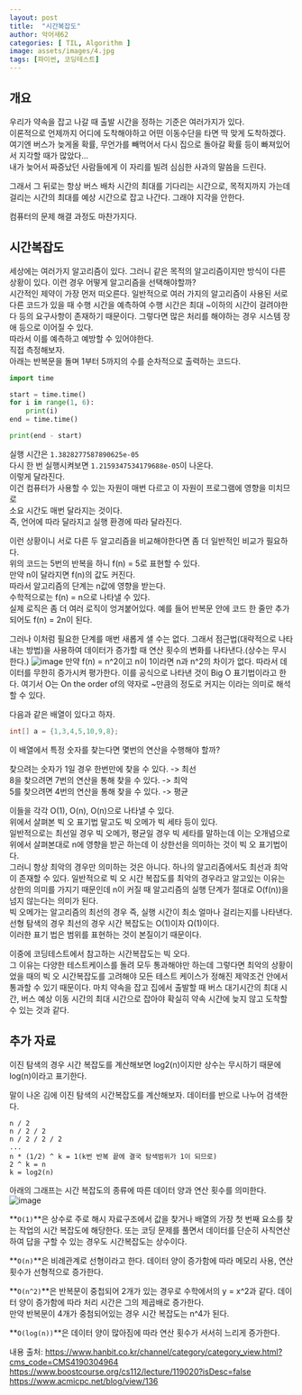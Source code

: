 ```yaml
---
layout: post
title:  "시간복잡도"
author: 악어새62
categories: [ TIL, Algorithm ]
image: assets/images/4.jpg
tags: [파이썬, 코딩테스트]
---
```

## 개요

우리가 약속을 잡고 나갈 때 출발 시간을 정하는 기준은 여러가지가 있다.  
이론적으로 언제까지 어디에 도착해야하고 어떤 이동수단을 타면 딱 맞게 도착하겠다.  
여기엔 버스가 늦게올 확률, 무언가를 빼먹어서 다시 집으로 돌아갈 확률 등이 빠져있어서 지각할 때가 많았다...  
내가 늦어서 짜증났던 사람들에게 이 자리를 빌려 심심한 사과의 말씀을 드린다.  

그래서 그 뒤로는 항상 버스 배차 시간의 최대를 기다리는 시간으로, 목적지까지 가는데 걸리는 시간의 최대를 예상 시간으로 잡고 나간다. 그래야 지각을 안한다.

컴퓨터의 문제 해결 과정도 마찬가지다.  

## 시간복잡도

세상에는 여러가지 알고리즘이 있다. 그러니 같은 목적의 알고리즘이지만 방식이 다른 상황이 있다. 이런 경우 어떻게 알고리즘을 선택해야할까?  
시간적인 제약이 가장 먼저 떠오른다. 일반적으로 여러 가지의 알고리즘이 사용된 서로 다른 코드가 있을 때 수행 시간을 예측하여 수행 시간은 최대 ~이하의 시간이 걸려야한다 등의 요구사항이 존재하기 때문이다. 그렇다면 많은 처리를 해야하는 경우 시스템 장애 등으로 이어질 수 있다.  
따라서 이를 예측하고 예방할 수 있어야한다.  
직접 측정해보자.  
아래는 반복문을 돌며 1부터 5까지의 수를 순차적으로 출력하는 코드다.
```py
import time

start = time.time()
for i in range(1, 6):
    print(i)
end = time.time()

print(end - start)
```
실행 시간은 `1.3828277587890625e-05`  
다시 한 번 실행시켜보면 `1.2159347534179688e-05`이 나온다.  
이렇게 달라진다.  
이건 컴퓨터가 사용할 수 있는 자원이 매번 다르고 이 자원이 프로그램에 영향을 미치므로  
소요 시간도 매번 달라지는 것이다.  
즉, 언어에 따라 달라지고 실행 환경에 따라 달라진다.  

이런 상황이니 서로 다른 두 알고리즘을 비교해야한다면 좀 더 일반적인 비교가 필요하다.  
위의 코드는 5번의 반복을 하니 f(n) = 5로 표현할 수 있다.  
만약 n이 달라지면 f(n)의 값도 커진다.  
따라서 알고리즘의 단계는 n값에 영향을 받는다.  
수학적으로는 f(n) = n으로 나타낼 수 있다.  
실제 로직은 좀 더 여러 로직이 엉겨붙어있다. 예를 들어 반복문 안에 코드 한 줄만 추가되어도 f(n) = 2n이 된다.  

그러나 이처럼 필요한 단계를 매번 새롭게 샐 수는 없다. 그래서 점근법(대략적으로 나타내는 방법)을 사용하여 데이터가 증가할 때 연산 횟수의 변화를 나타낸다.(상수는 무시한다.) 
![image](https://github.com/user-attachments/assets/b741d26c-8eb3-4b77-8afe-ab8346ce02e6)
만약 f(n) = n^2이고 n이 1이라면 n과 n^2의 차이가 없다. 따라서 데이터를 무한히 증가시켜 평가한다. 이를 공식으로 나타낸 것이 Big O 표기법이라고 한다. 여기서 O는 On the order of의 약자로 ~만큼의 정도로 커지는 이라는 의미로 해석할 수 있다.

다음과 같은 배열이 있다고 하자.
```java
int[] a = {1,3,4,5,10,9,8};
```
이 배열에서 특정 숫자를 찾는다면 몇번의 연산을 수행해야 할까?

찾으려는 숫자가 1일 경우 한번만에 찾을 수 있다. -> 최선  
8을 찾으려면 7번의 연산을 통해 찾을 수 있다. -> 최악  
5를 찾으려면 4번의 연산을 통해 찾을 수 있다. -> 평균

이들을 각각 O(1), O(n), O(n)으로 나타낼 수 있다.  
위에서 살펴본 빅 오 표기법 말고도 빅 오메가 빅 세타 등이 있다.  
일반적으로는 최선일 경우 빅 오메가, 평균일 경우 빅 세타를 말하는데 이는 오개념으로  
위에서 살펴본대로 n에 영향을 받곤 하는데 이 상한선을 의미하는 것이 빅 오 표기법이다.  
그러니 항상 최악의 경우만 의미하는 것은 아니다. 하나의 알고리즘에서도 최선과 최악이 존재할 수 있다. 일반적으로 빅 오 시간 복잡도를 최악의 경우라고 알고있는 이유는 상한의 의미를 가지기 때문인데 n이 커질 때 알고리즘의 실행 단계가 절대로 O(f(n))을 넘지 않는다는 의미가 된다.  
빅 오메가는 알고리즘의 최선의 경우 즉, 실행 시간이 최소 얼마나 걸리는지를 나타낸다.  
선형 탐색의 경우 최선의 경우 시간 복잡도는 O(1)이자 Ω(1)이다.  
이러한 표기 법은 범위를 표현하는 것이 본질이기 때문이다.

이중에 코딩테스트에서 참고하는 시간복잡도는 빅 오다.  
그 이유는 다양한 테스트케이스를 돌려 모두 통과해야만 하는데 그렇다면 최악의 상황이었을 때의 빅 오 시간복잡도를 고려해야 모든 테스트 케이스가 정해진 제약조건 안에서 통과할 수 있기 때문이다. 마치 약속을 잡고 집에서 출발할 때 버스 대기시간의 최대 시간, 버스 예상 이동 시간의 최대 시간으로 잡아야 확실히 약속 시간에 늦지 않고 도착할 수 있는 것과 같다.

## 추가 자료

이진 탐색의 경우 시간 복잡도를 계산해보면 log2(n)이지만 상수는 무시하기 때문에 log(n)이라고 표기한다.  

말이 나온 김에 이진 탐색의 시간복잡도를 계산해보자. 
데이터를 반으로 나누어 검색한다.
```
n / 2
n / 2 / 2
n / 2 / 2 / 2
...
n * (1/2) ^ k = 1(k번 반복 끝에 결국 탐색범위가 1이 되므로)
2 ^ k = n
k = log2(n)
```

아래의 그래프는 시간 복잡도의 종류에 따른 데이터 양과 연산 횟수를 의미한다.
![image](https://github.com/user-attachments/assets/d2475031-54e0-4d98-94c6-6f58aed0bf36)

**`O(1)`**은 상수로 주로 해시 자료구조에서 값을 찾거나 배열의 가장 첫 번째 요소를 찾는 작업의 시간 복잡도에 해당한다. 또는 코딩 문제를 풀면서 데이터를 단순히 사칙연산하여 답을 구할 수 있는 경우도 시간복잡도는 상수이다.

**`O(n)`**은 비례관계로 선형이라고 한다. 데이터 양이 증가함에 따라 메모리 사용, 연산 횟수가 선형적으로 증가한다.

**`O(n^2)`**은 반복문이 중첩되어 2개가 있는 경우로 수학에서의 y = x^2과 같다. 데이터 양이 증가함에 따라 처리 시간은 그의 제곱배로 증가한다.  
만약 반복문이 4개가 중첨되어있는 경우 시간 복잡도는 n^4가 된다.

**`O(log(n))`**은 데이터 양이 많아짐에 따라 연산 횟수가 서서히 느리게 증가한다.

내용 출처: https://www.hanbit.co.kr/channel/category/category_view.html?cms_code=CMS4190304964  
https://www.boostcourse.org/cs112/lecture/119020?isDesc=false  
https://www.acmicpc.net/blog/view/136